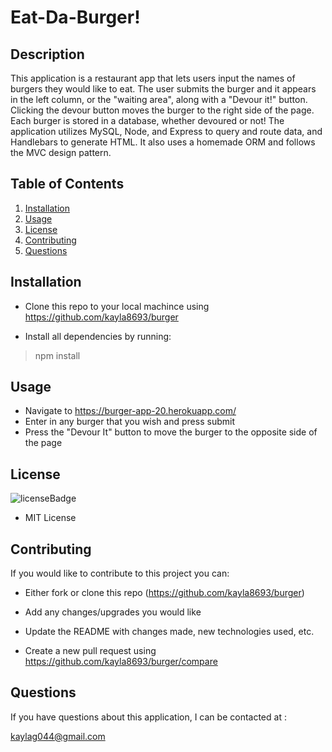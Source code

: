 # Eat-Da-Burger!

## Description
This application is a restaurant app that lets users input the names of burgers they would like to eat. The user submits the burger and it appears in the left column, or the "waiting area", along with a "Devour it!" button. Clicking the devour button moves the burger to the right side of the page. Each burger is stored in a database, whether devoured or not! 
The application utilizes MySQL, Node, and Express to query and route data, and Handlebars to generate HTML. It also uses a homemade ORM and follows the MVC design pattern.

## Table of Contents
1. [Installation](#installation)
2. [Usage](#usage)
3. [License](#license)
4. [Contributing](#contributing)
5. [Questions](#questions)

## Installation
<p id='installation'></p>

- Clone this repo to your local machince using https://github.com/kayla8693/burger

- Install all dependencies by running:

>npm install

## Usage
<p id='usage'></p>

- Navigate to https://burger-app-20.herokuapp.com/
- Enter in any burger that you wish and press submit
- Press the "Devour It" button to move the burger to the opposite side of the page

## License
<p id='license'></p>
<img alt='licenseBadge' src='https://img.shields.io/badge/License-MIT License-BLUE'>
  
- MIT License

## Contributing
<p id='contributing'></p>

If you would like to contribute to this project you can:

- Either fork or clone this repo (https://github.com/kayla8693/burger)

- Add any changes/upgrades you would like

- Update the README with changes made, new technologies used, etc.

- Create a new pull request using https://github.com/kayla8693/burger/compare

## Questions
<p id='questions'></p>

If you have questions about this application, I can be contacted at :
  
kaylag044@gmail.com
